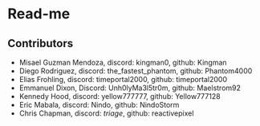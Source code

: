 # Read-me

## Contributors
- Misael Guzman Mendoza, discord: kingman0, github: Kingman
- Diego Rodriguez, discord: the_fastest_phantom, github: Phantom4000
- Elias Frohling, discord: timeportal2000, github: timeportal2000
- Emmanuel Dixon, Discord: Unh0lyMa3l5tr0m, github: Maelstrom92
- Kennedy Hood, discord: yellow777777, github: Yellow777128
- Eric Mabala, discord: Nindo, github: NindoStorm
- Chris Chapman, discord: _triage_, github: reactivepixel
